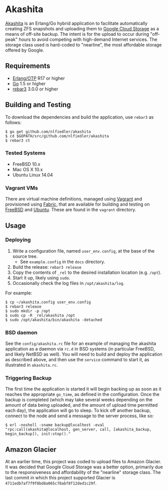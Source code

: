 # Akashita

[Akashita](http://en.wikipedia.org/wiki/Akashita) is an Erlang/Go hybrid application to facilitate automatically creating ZFS snapshots and uploading them to [Google Cloud Storage](https://cloud.google.com/storage/) as a means of off-site backup. The intent is for the upload to occur during "off-peak" hours to avoid competing with high-demand Internet services. The storage class used is hard-coded to "nearline", the most affordable storage offered by Google.

## Requirements

* [Erlang/OTP](http://www.erlang.org) R17 or higher
* [Go](https://golang.org) 1.5 or higher
* [rebar3](https://github.com/erlang/rebar3/) 3.0.0 or higher

## Building and Testing

To download the dependencies and build the application, use `rebar3` as follows:

```shell
$ go get github.com/nlfiedler/akashita
$ cd $GOPATH/src/github.com/nlfiedler/akashita
$ rebar3 ct
```

### Tested Systems

* FreeBSD 10.x
* Mac OS X 10.x
* Ubuntu Linux 14.04

### Vagrant VMs

There are virtual machine definitions, managed using [Vagrant](https://www.vagrantup.com) and provisioned using [Fabric](http://www.fabfile.org), that are available for building and testing on [FreeBSD](https://www.freebsd.org) and [Ubuntu](http://www.ubuntu.com). These are found in the `vagrant` directory.

## Usage

### Deploying

1. Write a configuration file, named `user_env.config`, at the base of the source tree.
    * See `example.config` in the `docs` directory.
1. Build the release: `rebar3 release`
1. Copy the contents of `_rel` to the desired installation location (e.g. `/opt`).
1. Start it up, likely using `sudo`.
1. Occasionally check the log files in `/opt/akashita/log`.

For example:

```shell
$ cp ~/akashita.config user_env.config
$ rebar3 release
$ sudo mkdir -p /opt
$ sudo cp -R _rel/akashita /opt
$ sudo /opt/akashita/bin/akashita -detached
```

### BSD daemon

See the `config/akashita.rc` file for an example of managing the akashita application as a daemon via `rc.d` in BSD systems (in particular FreeBSD, and likely NetBSD as well). You will need to build and deploy the application as described above, and then use the `service` command to start it, as illustrated in `akashita.rc`.

### Triggering Backup

The first time the application is started it will begin backing up as soon as it reaches the appropriate `go_time`, as defined in the configuration. Once the backup is completed (which may take several weeks depending on the amount of data being uploaded, and the amount of upload time permitted each day), the application will go to sleep. To kick off another backup, connect to the node and send a message to the server process, like so:

```
$ erl -noshell -sname backup@localhost -eval "rpc:call(akashita@localhost, gen_server, call, [akashita_backup, begin_backup]), init:stop()."
```

## Amazon Glacier

At an earlier time, this project was coded to upload files to Amazon Glacier. It was decided that Google Cloud Storage was a better option, primarily due to the responsiveness and affordability of the "nearline" storage class. The last commit in which this project supported Glacier is `4711edb7af7f9f8bd8a065c78abf8f12ded1c29f`.
